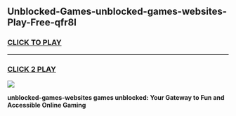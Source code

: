 
## Unblocked-Games-unblocked-games-websites-Play-Free-qfr8l
<h3>
<a href="https://premium76.site?title=unblocked-games-websites&ref=22A">CLICK TO PLAY</a></h3>
<hr>

<h3>
<a href="https://premium76.site?title=unblocked-games-websites&ref=22A">CLICK 2 PLAY</a>
  
</h3>

<a href="https://premium76.site?title=unblocked-games-websites&ref=22A"><img src="https://clearcache.store/games.png"></a>


**unblocked-games-websites games unblocked: Your Gateway to Fun and Accessible Online Gaming**
